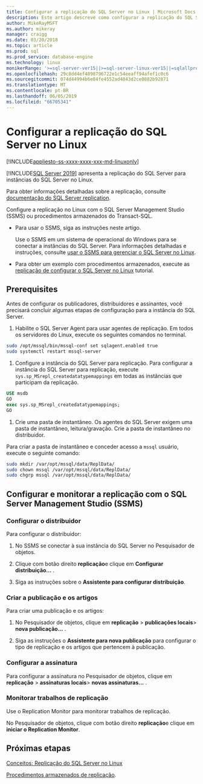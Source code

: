 ```yaml
---
title: Configurar a replicação do SQL Server no Linux | Microsoft Docs
description: Este artigo descreve como configurar a replicação do SQL Server no Linux.
author: MikeRayMSFT
ms.author: mikeray
manager: craigg
ms.date: 03/20/2018
ms.topic: article
ms.prod: sql
ms.prod_service: database-engine
ms.technology: linux
monikerRange: '>=sql-server-ver15||>=sql-server-linux-ver15||=sqlallproducts-allversions'
ms.openlocfilehash: 29c8dd4ef4898796722e1c54eeaff94afef1c0c6
ms.sourcegitcommit: 074d44994b6e84fe4552ad4843d2ce0882b92871
ms.translationtype: MT
ms.contentlocale: pt-BR
ms.lasthandoff: 06/05/2019
ms.locfileid: "66705341"
---
```

# <a name="configure-sql-server-replication-on-linux"></a>Configurar a replicação do SQL Server no Linux

[!INCLUDE[appliesto-ss-xxxx-xxxx-xxx-md-linuxonly](../includes/appliesto-ss-xxxx-xxxx-xxx-md-linuxonly.md)]

[!INCLUDE[SQL Server 2019](../includes/sssqlv15-md.md)] apresenta a replicação do SQL Server para instâncias do SQL Server no Linux.

Para obter informações detalhadas sobre a replicação, consulte [documentação do SQL Server replication](../relational-databases/replication/sql-server-replication.md).

Configure a replicação no Linux com o SQL Server Management Studio (SSMS) ou procedimentos armazenados do Transact-SQL.

* Para usar o SSMS, siga as instruções neste artigo.

  Use o SSMS em um sistema de operacional do Windows para se conectar a instâncias do SQL Server. Para informações detalhadas e instruções, consulte [usar o SSMS para gerenciar o SQL Server no Linux](./sql-server-linux-manage-ssms.md).
  
* Para obter um exemplo com procedimentos armazenados, execute as [replicação de configurar o SQL Server no Linux](sql-server-linux-replication-tutorial-tsql.md) tutorial.

## <a name="prerequisites"></a>Prerequisites

Antes de configurar os publicadores, distribuidores e assinantes, você precisará concluir algumas etapas de configuração para a instância do SQL Server.

1. Habilite o SQL Server Agent para usar agentes de replicação. Em todos os servidores do Linux, execute os seguintes comandos no terminal.

  ```bash
  sudo /opt/mssql/bin/mssql-conf set sqlagent.enabled true
  sudo systemctl restart mssql-server
  ```

1. Configure a instância do SQL Server para replicação. Para configurar a instância do SQL Server para replicação, execute `sys.sp_MSrepl_createdatatypemappings` em todas as instâncias que participam da replicação.

  ```sql
  USE msdb
  GO
  exec sys.sp_MSrepl_createdatatypemappings;
  GO
  ```

1. Crie uma pasta de instantâneo. Os agentes do SQL Server exigem uma pasta de instantâneo, leitura/gravação. Crie a pasta de instantâneo no distribuidor.

  Para criar a pasta de instantâneo e conceder acesso a `mssql` usuário, execute o seguinte comando:

  ```bash
  sudo mkdir /var/opt/mssql/data/ReplData/
  sudo chown mssql /var/opt/mssql/data/ReplData/
  sudo chgrp mssql /var/opt/mssql/data/ReplData/
  ```

## <a name="configure-and-monitor-replication-with-sql-server-management-studio-ssms"></a>Configurar e monitorar a replicação com o SQL Server Management Studio (SSMS)

### <a name="configure-the-distributor"></a>Configurar o distribuidor
  
Para configurar o distribuidor: 

1. No SSMS se conectar à sua instância do SQL Server no Pesquisador de objetos.

1. Clique com botão direito **replicação**e clique em **Configurar distribuição...** .

1. Siga as instruções sobre o **Assistente para configurar distribuição**.

### <a name="create-publication-and-articles"></a>Criar a publicação e os artigos

Para criar uma publicação e os artigos:

1. No Pesquisador de objetos, clique em **replicação** > **publicações locais**> **nova publicação...** .

1. Siga as instruções o **Assistente para nova publicação** para configurar o tipo de replicação e os artigos que pertencem à publicação.

### <a name="configure-the-subscription"></a>Configurar a assinatura

Para configurar a assinatura no Pesquisador de objetos, clique em **replicação** > **assinaturas locais**> **novas assinaturas...** .

### <a name="monitor-replication-jobs"></a>Monitorar trabalhos de replicação

Use o Replication Monitor para monitorar trabalhos de replicação.

No Pesquisador de objetos, clique com botão direito **replicação**e clique em **iniciar o Replication Monitor**.

## <a name="next-steps"></a>Próximas etapas

[Conceitos: Replicação do SQL Server no Linux](sql-server-linux-replication.md)

[Procedimentos armazenados de replicação](../relational-databases/system-stored-procedures/replication-stored-procedures-transact-sql.md).
